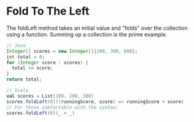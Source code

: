 Fold To The Left
================

The foldLeft method takes an initial value and "folds" over the collection using a function. Summing up a collection is the prime example.

```java
// Java
Integer[] scores = new Integer[]{200, 300, 600};
int total = 0;
for (Integer score : scores) {
  total += score;
}
return total;
```

```scala
// Scala
val scores = List(100, 200, 300)
scores.foldLeft(0)((runningScore, score) => runningScore + score)
// For those comfortable with the syntax:
scores.foldLeft(0)(_ + _)
```
